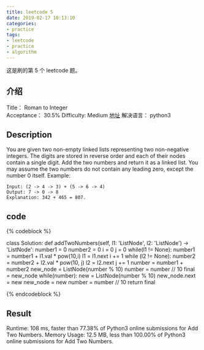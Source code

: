 ```yaml
---
title: leetcode 5
date: 2019-02-17 10:13:10
categories:
- practice
tags:
- leetcode
- practice
- algorithm
---
```

这是刷的第 5 个 leetcode 题。
<!-- more -->
## 介绍
Title：
Roman to Integer    
Acceptance：
30.5%
Difficulty:
Medium
[地址](https://leetcode.com/problems/add-two-numbers/)
解决语言：
python3

## Description
You are given two non-empty linked lists representing two non-negative integers. The digits are stored in reverse order and each of their nodes contain a single digit. Add the two numbers and return it as a linked list.
You may assume the two numbers do not contain any leading zero, except the number 0 itself.
Example:

	Input: (2 -> 4 -> 3) + (5 -> 6 -> 4)
	Output: 7 -> 0 -> 8
	Explanation: 342 + 465 = 807.
	
## code
{% codeblock %}

class Solution:
    def addTwoNumbers(self, l1: 'ListNode', l2: 'ListNode') -> 'ListNode':
        number1 = 0
        number2 = 0
        i = 0
        j = 0
        while(l1 != None):
            number1 = number1 + l1.val * pow(10,i)
            l1 = l1.next
            i += 1
        while (l2 != None):
            number2 = number2 + l2.val * pow(10, j)
            l2 = l2.next
            j += 1
        number = number1 + number2
        new_node = ListNode(number % 10)
        number = number // 10
        final = new_node
        while(number):
            new = ListNode(number % 10)
            new_node.next = new
            new_node = new
            number = number // 10
        return final
			
{% endcodeblock %}

## Result
Runtime: 108 ms, faster than 77.38% of Python3 online submissions for Add Two Numbers.
Memory Usage: 12.5 MB, less than 100.00% of Python3 online submissions for Add Two Numbers.